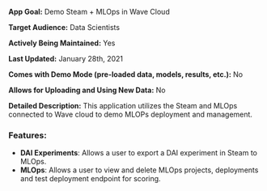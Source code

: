 **App Goal:** Demo Steam + MLOps in Wave Cloud

**Target Audience:** Data Scientists

**Actively Being Maintained:** Yes

**Last Updated:** January 28th, 2021

**Comes with Demo Mode (pre-loaded data, models, results, etc.):** No

**Allows for Uploading and Using New Data:** No

**Detailed Description:** This application utilizes the Steam and MLOps connected to Wave cloud to demo MLOPs deployment and management.

### **Features**:
* **DAI Experiments**: Allows a user to export a DAI experiment in Steam to MLOps.
* **MLOps**: Allows a user to view and delete MLOps projects, deployments and test deployment endpoint for scoring.
